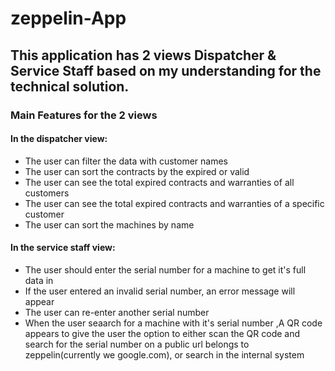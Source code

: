 # zeppelin-App

## This application has 2 views Dispatcher & Service Staff based on my understanding for the technical solution.

### Main Features for the 2 views

#### In the dispatcher view:
  - The user can filter the data with customer names
  - The user can sort the contracts by the expired or valid
  - The user can see the total expired contracts and warranties of all customers
  - The user can see the total expired contracts and warranties of a specific customer
  - The user can sort the machines by name

#### In the service staff view:
  - The user should enter the serial number for a machine to get it's full data in 
  - If the user entered an invalid serial number, an error message will appear
  - The user can re-enter another serial number
  - When the user seaarch for a machine with it's serial number ,A QR code appears to give the user the option to either scan the QR code and search for      the serial number on a public url belongs to zeppelin(currently we google.com), or search in the internal system 
